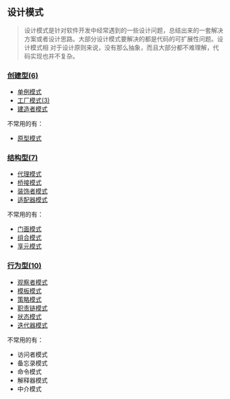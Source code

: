 ## 设计模式

> 设计模式是针对软件开发中经常遇到的一些设计问题，总结出来的一套解决方案或者设计思路。大部分设计模式要解决的都是代码的可扩展性问题。设计模式相
> 对于设计原则来说，没有那么抽象，而且大部分都不难理解，代码实现也并不复杂。

### [创建型(6)](_1_creation)

- [单例模式](_1_creation%2F_1_singleton)
- [工厂模式(3)](_1_creation%2F_2_factory)
- [建造者模式](_1_creation%2F_3_builder)

不常用的有：

- [原型模式](_1_creation%2F_4_prototype)

### [结构型(7)](_2_structural)

- [代理模式](_2_structural%2F_1_proxy)
- [桥接模式](_2_structural%2F_2_Bridge)
- [装饰者模式](_2_structural%2F_3_decorator)
- [适配器模式](_2_structural%2F_4_adapter)

不常用的有：

- [门面模式](_2_structural%2F_5_facade)
- [组合模式](_2_structural%2F_6_composite)
- [享元模式](_2_structural%2F_7_flyweight)

### [行为型(10)](_3_behavior)

- [观察者模式](_3_behavior%2F_1_observer)
- [模板模式](_3_behavior%2F_2_template)
- [策略模式](_3_behavior%2F_3_strategy)
- [职责链模式](_3_behavior%2F_4_responsibility)
- [状态模式](_3_behavior%2F_5_state)
- [迭代器模式](_3_behavior%2F_6_iterator)

不常用的有：

- 访问者模式
- 备忘录模式
- 命令模式
- 解释器模式
- 中介模式